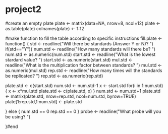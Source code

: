 project2
========
#create an empty plate
plate <- matrix(data=NA, nrow=8, ncol=12)
plate <- as.table(plate)
colnames(plate) <- 1:12

#make function to fill the table according to specific instructions
fill.plate <- function() {
std <- readline("Will there be standards (Answer Y or N)? ")
if(std=="Y"){
   num.std <- readline("How many standards will there be? ")
   num.std <- as.numeric(num.std)
   start.std <- readline("What is the lowest stardard value? ")
   start.std <- as.numeric(start.std)
   mul.std <- readline("What is the multiplication factor between standards? ")
   mul.std <- as.numeric(mul.std)
   rep.std <- readline("How many times will the standards be replicated? ")
   rep.std <- as.numeric(rep.std)

   plate.std <- c(start.std)
   num.std <- num.std-1
   x <- start.std
   for(i in 1:num.std){
   x <- x*mul.std
   plate.std <- c(plate.std, x)
   }
   num.std <- num.std+1
   plate.std <- matrix(plate.std, nrow=rep.std, ncol=num.std, byrow=TRUE)
   plate[1:rep.std,1:num.std] <- plate.std
   
} else {
   num.std == 0
   rep.std == 0 
   }
probe <- readline("What probe will you be using? ")

}#end

